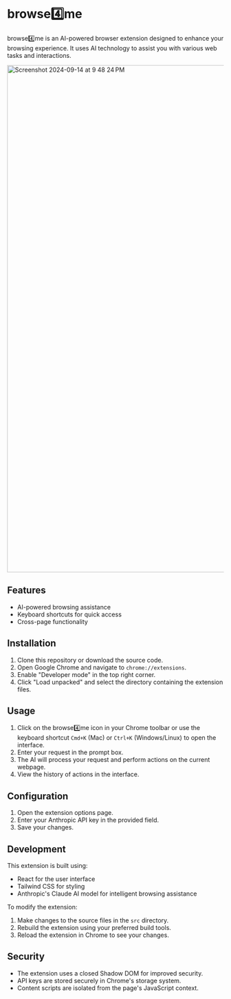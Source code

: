 # browse4️⃣me

browse4️⃣me is an AI-powered browser extension designed to enhance your browsing experience. It uses AI technology to assist you with various web tasks and interactions.

<img width="1177" alt="Screenshot 2024-09-14 at 9 48 24 PM" src="https://github.com/user-attachments/assets/5e78bd80-feea-404e-88f3-c727221f4e5a">

## Features

- AI-powered browsing assistance
- Keyboard shortcuts for quick access
- Cross-page functionality

## Installation

1. Clone this repository or download the source code.
2. Open Google Chrome and navigate to `chrome://extensions`.
3. Enable "Developer mode" in the top right corner.
4. Click "Load unpacked" and select the directory containing the extension files.

## Usage

1. Click on the browse4️⃣me icon in your Chrome toolbar or use the keyboard shortcut `Cmd+K` (Mac) or `Ctrl+K` (Windows/Linux) to open the interface.
2. Enter your request in the prompt box.
3. The AI will process your request and perform actions on the current webpage.
4. View the history of actions in the interface.

## Configuration

1. Open the extension options page.
2. Enter your Anthropic API key in the provided field.
3. Save your changes.

## Development

This extension is built using:

- React for the user interface
- Tailwind CSS for styling
- Anthropic's Claude AI model for intelligent browsing assistance

To modify the extension:

1. Make changes to the source files in the `src` directory.
2. Rebuild the extension using your preferred build tools.
3. Reload the extension in Chrome to see your changes.

## Security

- The extension uses a closed Shadow DOM for improved security.
- API keys are stored securely in Chrome's storage system.
- Content scripts are isolated from the page's JavaScript context.
